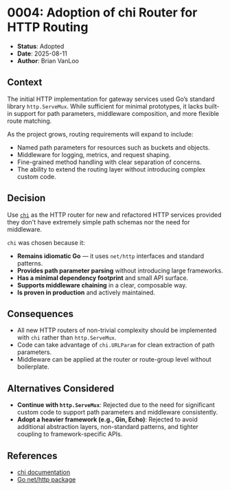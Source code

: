# 0004: Adoption of chi Router for HTTP Routing

* **Status**: Adopted
* **Date**: 2025-08-11
* **Author**: Brian VanLoo

## Context

The initial HTTP implementation for gateway services used Go’s standard library `http.ServeMux`. While sufficient for minimal prototypes, it lacks built-in support for path parameters, middleware composition, and more flexible route matching.

As the project grows, routing requirements will expand to include:

- Named path parameters for resources such as buckets and objects.
- Middleware for logging, metrics, and request shaping.
- Fine-grained method handling with clear separation of concerns.
- The ability to extend the routing layer without introducing complex custom code.

## Decision

Use [`chi`](https://github.com/go-chi/chi) as the HTTP router for new and refactored HTTP services provided they don't have extremely simple path schemas nor the need for middleware.

`chi` was chosen because it:

- **Remains idiomatic Go** — it uses `net/http` interfaces and standard patterns.
- **Provides path parameter parsing** without introducing large frameworks.
- **Has a minimal dependency footprint** and small API surface.
- **Supports middleware chaining** in a clear, composable way.
- **Is proven in production** and actively maintained.

## Consequences

- All new HTTP routers of non-trivial complexity should be implemented with `chi` rather than `http.ServeMux`.
- Code can take advantage of `chi.URLParam` for clean extraction of path parameters.
- Middleware can be applied at the router or route-group level without boilerplate.

## Alternatives Considered

- **Continue with `http.ServeMux`**: Rejected due to the need for significant custom code to support path parameters and middleware consistently.
- **Adopt a heavier framework (e.g., Gin, Echo)**: Rejected to avoid additional abstraction layers, non-standard patterns, and tighter coupling to framework-specific APIs.

## References

- [chi documentation](https://github.com/go-chi/chi)
- [Go net/http package](https://pkg.go.dev/net/http)

